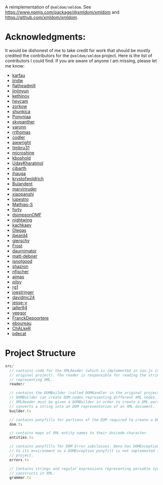 <!-- deno-fmt-ignore-file -->

A reimplementation of `@xmldom/xmldom`. See https://www.npmjs.com/package/@xmldom/xmldom and https://github.com/xmldom/xmldom.

# Acknowledgments:

It would be dishonest of me to take credit for work that should be mostly credited the contributors for the `@xmldom/xmldom` project. Here is the list of contributors I could find. If you are aware of anyone I am missing, please let me know:

 - [karfau](https://github.com/karfau)
 - [jindw](https://github.com/jindw)
 - [flatheadmill](https://github.com/flatheadmill)
 - [jinjinyun](https://github.com/jinjinyun)
 - [kethinov](https://github.com/kethinov)
 - [heycam](https://github.com/heycam)
 - [zorkow](https://github.com/zorkow)
 - [shunkica](https://github.com/shunkica)
 - [Ponynjaa](https://github.com/Ponynjaa)
 - [skypanther](https://github.com/skypanther)
 - [yaronn](https://github.com/yaronn)
 - [rrthomas](https://github.com/rrthomas)
 - [codler](https://github.com/codler)
 - [awwright](https://github.com/awwright)
 - [timbru31](https://github.com/timbru31)
 - [microshine](https://github.com/microshine)
 - [kboshold](https://github.com/kboshold)
 - [UdayKharatmol](https://github.com/UdayKharatmol)
 - [cjbarth](https://github.com/cjbarth)
 - [jhauga](https://github.com/jhauga)
 - [krystofwoldrich](https://github.com/krystofwoldrich)
 - [Bulandent](https://github.com/Bulandent)
 - [marvinruder](https://github.com/marvinruder)
 - [xiaopanshi](https://github.com/xiaopanshi)
 - [lupestro](https://github.com/lupestro)
 - [Mathias-S](https://github.com/Mathias-S)
 - [forty](https://github.com/forty)
 - [dsimpsonOMF](https://github.com/dsimpsonOMF)
 - [nightwing](https://github.com/nightwing)
 - [kachkaev](https://github.com/kachkaev)
 - [Olegas](https://github.com/Olegas)
 - [jbeard4](https://github.com/jbeard4)
 - [gierschv](https://github.com/gierschv)
 - [Frost](https://github.com/Frost)
 - [daurnimator](https://github.com/daurnimator)
 - [matt-deboer](https://github.com/matt-deboer)
 - [isnotgood](https://github.com/isnotgood)
 - [shazron](https://github.com/shazron)
 - [nfischer](https://github.com/nfischer)
 - [ajmas](https://github.com/ajmas)
 - [pilsy](https://github.com/pilsy)
 - [rg1](https://github.com/rg1)
 - [joestringer](https://github.com/joestringer)
 - [davidmc24](https://github.com/davidmc24)
 - [jesse-y](https://github.com/jesse-y)
 - [jaller94](https://github.com/jaller94)
 - [yeegor](https://github.com/yeegor)
 - [FranckDepoortere](https://github.com/FranckDepoortere)
 - [eboureau](https://github.com/eboureau)
 - [ChALkeR](https://github.com/ChALkeR)
 - [pdecat](https://github.com/pdecat)

# Project Structure

```javascript
src/
  // contains code for the XMLReader (which is implemented in sax.js in the
  // original project). The reader is responsible for reading the string input
  // representing XML.
  reader/

  // contains the DOMBuilder (called DOMHandler in the original project.) The
  // DOMBuilder can create DOM nodes representing different XML nodes. The
  // XMLReader must be given a DOMBuilder in order to create a XML parser that
  // converts a string into an DOM representation of an XML document. 
  builder.ts

  // contains ponyfills for portions of the DOM required to create a DOM parser.
  dom.ts

  // contains maps of XML entity names to their Unicode character.
  entities.ts

  // contains ponyfills for DOM Error subclasses. Deno has DOMException built-in
  // to its environment so a DOMException ponyfill is not implemented in this
  // project.
  errors.ts

  // Contains strings and regular expressions representing parsable syntactic
  // constructs in XML.
  grammar.ts
```
